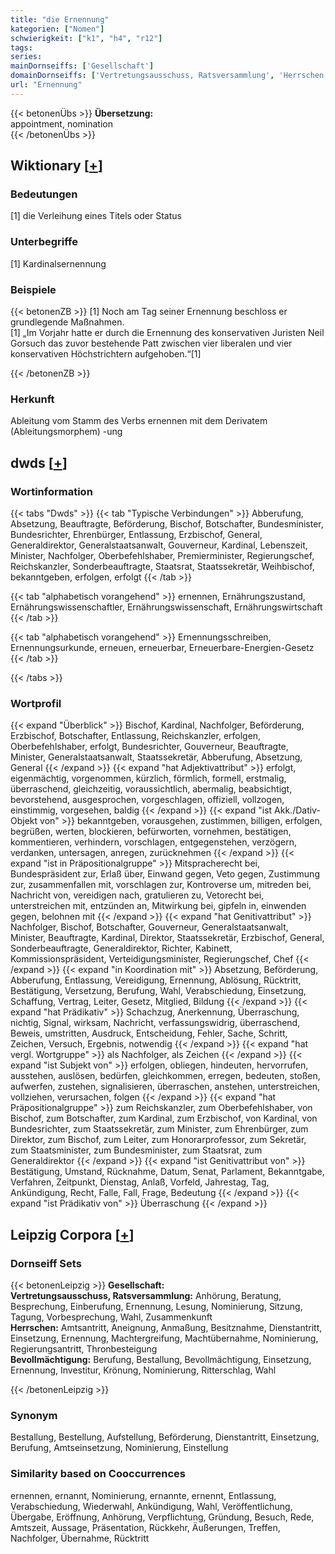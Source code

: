 ```yaml
---
title: "die Ernennung"
kategorien: ["Nomen"]
schwierigkeit: ["k1", "h4", "r12"]
tags:
series:
mainDornseiffs: ['Gesellschaft']
domainDornseiffs: ['Vertretungsausschuss, Ratsversammlung', 'Herrschen', 'Bevollmächtigung']
url: "Ernennung"
---
```


{{< betonenÜbs >}}
**Übersetzung:**  
appointment, nomination  
{{< /betonenÜbs >}}

## Wiktionary [[+](https://de.wiktionary.org/wiki/Ernennung)]

### Bedeutungen
[1] die Verleihung eines Titels oder Status  

### Unterbegriffe
[1] Kardinalsernennung  

### Beispiele
{{< betonenZB >}}
[1] Noch am Tag seiner Ernennung beschloss er grundlegende Maßnahmen.  
[1] „Im Vorjahr hatte er durch die Ernennung des konservativen Juristen Neil Gorsuch das zuvor bestehende Patt zwischen vier liberalen und vier konservativen Höchstrichtern aufgehoben.“[1]  

{{< /betonenZB >}}
### Herkunft
Ableitung vom Stamm des Verbs ernennen mit dem Derivatem (Ableitungsmorphem) -ung  



## dwds [[+](https://www.dwds.de/wb/Ernennung)]

### Wortinformation
{{< tabs "Dwds" >}}
{{< tab "Typische Verbindungen" >}}
Abberufung, Absetzung, Beauftragte, Beförderung, Bischof, Botschafter, Bundesminister, Bundesrichter, Ehrenbürger, Entlassung, Erzbischof, General, Generaldirektor, Generalstaatsanwalt, Gouverneur, Kardinal, Lebenszeit, Minister, Nachfolger, Oberbefehlshaber, Premierminister, Regierungschef, Reichskanzler, Sonderbeauftragte, Staatsrat, Staatssekretär, Weihbischof, bekanntgeben, erfolgen, erfolgt
{{< /tab >}}

{{< tab "alphabetisch vorangehend" >}}
ernennen, Ernährungszustand, Ernährungswissenschaftler, Ernährungswissenschaft, Ernährungswirtschaft
{{< /tab >}}

{{< tab "alphabetisch vorangehend" >}}
Ernennungsschreiben, Ernennungsurkunde, erneuen, erneuerbar, Erneuerbare-Energien-Gesetz
{{< /tab >}}

{{< /tabs >}}

### Wortprofil
{{< expand "Überblick" >}} Bischof, Kardinal, Nachfolger, Beförderung, Erzbischof, Botschafter, Entlassung, Reichskanzler, erfolgen, Oberbefehlshaber, erfolgt, Bundesrichter, Gouverneur, Beauftragte, Minister, Generalstaatsanwalt, Staatssekretär, Abberufung, Absetzung, General {{< /expand >}}
{{< expand "hat Adjektivattribut" >}} erfolgt, eigenmächtig, vorgenommen, kürzlich, förmlich, formell, erstmalig, überraschend, gleichzeitig, voraussichtlich, abermalig, beabsichtigt, bevorstehend, ausgesprochen, vorgeschlagen, offiziell, vollzogen, einstimmig, vorgesehen, baldig {{< /expand >}}
{{< expand "ist Akk./Dativ-Objekt von" >}} bekanntgeben, vorausgehen, zustimmen, billigen, erfolgen, begrüßen, werten, blockieren, befürworten, vornehmen, bestätigen, kommentieren, verhindern, vorschlagen, entgegenstehen, verzögern, verdanken, untersagen, anregen, zurücknehmen {{< /expand >}}
{{< expand "ist in Präpositionalgruppe" >}} Mitspracherecht bei, Bundespräsident zur, Erlaß über, Einwand gegen, Veto gegen, Zustimmung zur, zusammenfallen mit, vorschlagen zur, Kontroverse um, mitreden bei, Nachricht von, vereidigen nach, gratulieren zu, Vetorecht bei, unterstreichen mit, entzünden an, Mitwirkung bei, gipfeln in, einwenden gegen, belohnen mit {{< /expand >}}
{{< expand "hat Genitivattribut" >}} Nachfolger, Bischof, Botschafter, Gouverneur, Generalstaatsanwalt, Minister, Beauftragte, Kardinal, Direktor, Staatssekretär, Erzbischof, General, Sonderbeauftragte, Generaldirektor, Richter, Kabinett, Kommissionspräsident, Verteidigungsminister, Regierungschef, Chef {{< /expand >}}
{{< expand "in Koordination mit" >}} Absetzung, Beförderung, Abberufung, Entlassung, Vereidigung, Ernennung, Ablösung, Rücktritt, Bestätigung, Versetzung, Berufung, Wahl, Verabschiedung, Einsetzung, Schaffung, Vertrag, Leiter, Gesetz, Mitglied, Bildung {{< /expand >}}
{{< expand "hat Prädikativ" >}} Schachzug, Anerkennung, Überraschung, nichtig, Signal, wirksam, Nachricht, verfassungswidrig, überraschend, Beweis, umstritten, Ausdruck, Entscheidung, Fehler, Sache, Schritt, Zeichen, Versuch, Ergebnis, notwendig {{< /expand >}}
{{< expand "hat vergl. Wortgruppe" >}} als Nachfolger, als Zeichen {{< /expand >}}
{{< expand "ist Subjekt von" >}} erfolgen, obliegen, hindeuten, hervorrufen, ausstehen, auslösen, bedürfen, gleichkommen, erregen, bedeuten, stoßen, aufwerfen, zustehen, signalisieren, überraschen, anstehen, unterstreichen, vollziehen, verursachen, folgen {{< /expand >}}
{{< expand "hat Präpositionalgruppe" >}} zum Reichskanzler, zum Oberbefehlshaber, von Bischof, zum Botschafter, zum Kardinal, zum Erzbischof, von Kardinal, von Bundesrichter, zum Staatssekretär, zum Minister, zum Ehrenbürger, zum Direktor, zum Bischof, zum Leiter, zum Honorarprofessor, zum Sekretär, zum Staatsminister, zum Bundesminister, zum Staatsrat, zum Generaldirektor {{< /expand >}}
{{< expand "ist Genitivattribut von" >}} Bestätigung, Umstand, Rücknahme, Datum, Senat, Parlament, Bekanntgabe, Verfahren, Zeitpunkt, Dienstag, Anlaß, Vorfeld, Jahrestag, Tag, Ankündigung, Recht, Falle, Fall, Frage, Bedeutung {{< /expand >}}
{{< expand "ist Prädikativ von" >}} Überraschung {{< /expand >}}

## Leipzig Corpora [[+](https://corpora.uni-leipzig.de/en/res?word=Ernennung&corpusId=deu_newscrawl-public_2018)]

### Dornseiff Sets
{{< betonenLeipzig >}}
**Gesellschaft:**  
**Vertretungsausschuss, Ratsversammlung:** Anhörung, Beratung, Besprechung, Einberufung, Ernennung, Lesung, Nominierung, Sitzung, Tagung, Vorbesprechung, Wahl, Zusammenkunft  
**Herrschen:** Amtsantritt, Aneignung, Anmaßung, Besitznahme, Dienstantritt, Einsetzung, Ernennung, Machtergreifung, Machtübernahme, Nominierung, Regierungsantritt, Thronbesteigung  
**Bevollmächtigung:** Berufung, Bestallung, Bevollmächtigung, Einsetzung, Ernennung, Investitur, Krönung, Nominierung, Ritterschlag, Wahl  

{{< /betonenLeipzig >}}

### Synonym
Bestallung, Bestellung, Aufstellung, Beförderung, Dienstantritt, Einsetzung, Berufung, Amtseinsetzung, Nominierung, Einstellung


### Similarity based on Cooccurrences
ernennen, ernannt, Nominierung, ernannte, ernennt, Entlassung, Verabschiedung, Wiederwahl, Ankündigung, Wahl, Veröffentlichung, Übergabe, Eröffnung, Anhörung, Verpflichtung, Gründung, Besuch, Rede, Amtszeit, Aussage, Präsentation, Rückkehr, Äußerungen, Treffen, Nachfolger, Übernahme, Rücktritt

